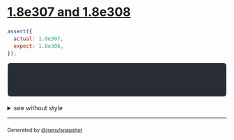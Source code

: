 # [1.8e307 and 1.8e308](../../number.test.js#L107)

```js
assert({
  actual: 1.8e307,
  expect: 1.8e308,
});
```

![img](throw.svg)

<details>
  <summary>see without style</summary>

```console
AssertionError: actual and expect are different

actual: 183_070_000_000_000_000_000_000_000_000_000_000_000_000_000_000_000_000_000_000_000_000_000…
expect: Infinity
```

</details>

---
<sub>
  Generated by <a href="https://github.com/jsenv/core/tree/main/packages/independent/snapshot">@jsenv/snapshot</a>
</sub>